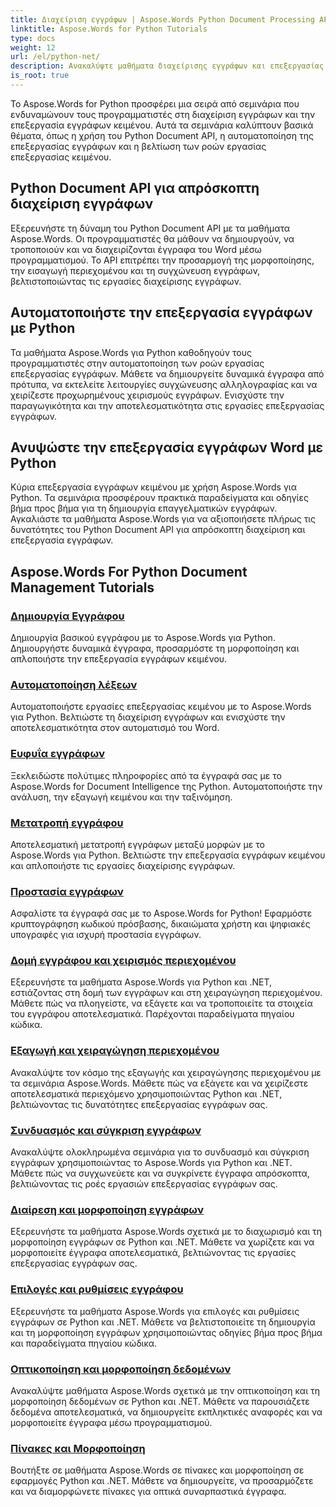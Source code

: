 ```yaml
---
title: Διαχείριση εγγράφων | Aspose.Words Python Document Processing API
linktitle: Aspose.Words for Python Tutorials
type: docs
weight: 12
url: /el/python-net/
description: Ανακαλύψτε μαθήματα διαχείρισης εγγράφων και επεξεργασίας κειμένου με το Aspose.Words για Python. Αυτοματοποιήστε την επεξεργασία εγγράφων, προσαρμόστε τη μορφοποίηση και δημιουργήστε δυναμικά έγγραφα.
is_root: true
---
```

Το Aspose.Words for Python προσφέρει μια σειρά από σεμινάρια που ενδυναμώνουν τους προγραμματιστές στη διαχείριση εγγράφων και την επεξεργασία εγγράφων κειμένου. Αυτά τα σεμινάρια καλύπτουν βασικά θέματα, όπως η χρήση του Python Document API, η αυτοματοποίηση της επεξεργασίας εγγράφων και η βελτίωση των ροών εργασίας επεξεργασίας κειμένου.

## Python Document API για απρόσκοπτη διαχείριση εγγράφων

Εξερευνήστε τη δύναμη του Python Document API με τα μαθήματα Aspose.Words. Οι προγραμματιστές θα μάθουν να δημιουργούν, να τροποποιούν και να διαχειρίζονται έγγραφα του Word μέσω προγραμματισμού. Το API επιτρέπει την προσαρμογή της μορφοποίησης, την εισαγωγή περιεχομένου και τη συγχώνευση εγγράφων, βελτιστοποιώντας τις εργασίες διαχείρισης εγγράφων.

## Αυτοματοποιήστε την επεξεργασία εγγράφων με Python

Τα μαθήματα Aspose.Words για Python καθοδηγούν τους προγραμματιστές στην αυτοματοποίηση των ροών εργασίας επεξεργασίας εγγράφων. Μάθετε να δημιουργείτε δυναμικά έγγραφα από πρότυπα, να εκτελείτε λειτουργίες συγχώνευσης αλληλογραφίας και να χειρίζεστε προχωρημένους χειρισμούς εγγράφων. Ενισχύστε την παραγωγικότητα και την αποτελεσματικότητα στις εργασίες επεξεργασίας εγγράφων.

## Ανυψώστε την επεξεργασία εγγράφων Word με Python

Κύρια επεξεργασία εγγράφων κειμένου με χρήση Aspose.Words για Python. Τα σεμινάρια προσφέρουν πρακτικά παραδείγματα και οδηγίες βήμα προς βήμα για τη δημιουργία επαγγελματικών εγγράφων. Αγκαλιάστε τα μαθήματα Aspose.Words για να αξιοποιήσετε πλήρως τις δυνατότητες του Python Document API για απρόσκοπτη διαχείριση και επεξεργασία εγγράφων.

## Aspose.Words For Python Document Management Tutorials
### [Δημιουργία Εγγράφου](./document-creation/)
Δημιουργία βασικού εγγράφου με το Aspose.Words για Python. Δημιουργήστε δυναμικά έγγραφα, προσαρμόστε τη μορφοποίηση και απλοποιήστε την επεξεργασία εγγράφων κειμένου.
### [Αυτοματοποίηση λέξεων](./word-automation/)
Αυτοματοποιήστε εργασίες επεξεργασίας κειμένου με το Aspose.Words για Python. Βελτιώστε τη διαχείριση εγγράφων και ενισχύστε την αποτελεσματικότητα στον αυτοματισμό του Word.
### [Ευφυΐα εγγράφων](./document-intelligence/)
Ξεκλειδώστε πολύτιμες πληροφορίες από τα έγγραφά σας με το Aspose.Words for Document Intelligence της Python. Αυτοματοποιήστε την ανάλυση, την εξαγωγή κειμένου και την ταξινόμηση.
### [Μετατροπή εγγράφου](./document-conversion/)
Αποτελεσματική μετατροπή εγγράφων μεταξύ μορφών με το Aspose.Words για Python. Βελτιώστε την επεξεργασία εγγράφων κειμένου και απλοποιήστε τις εργασίες διαχείρισης εγγράφων. 
### [Προστασία εγγράφων](./document-protection/)
Ασφαλίστε τα έγγραφά σας με το Aspose.Words for Python! Εφαρμόστε κρυπτογράφηση κωδικού πρόσβασης, δικαιώματα χρήστη και ψηφιακές υπογραφές για ισχυρή προστασία εγγράφων.
### [Δομή εγγράφου και χειρισμός περιεχομένου](./document-structure-and-content-manipulation/)
Εξερευνήστε τα μαθήματα Aspose.Words για Python και .NET, εστιάζοντας στη δομή των εγγράφων και στη χειραγώγηση περιεχομένου. Μάθετε πώς να πλοηγείστε, να εξάγετε και να τροποποιείτε τα στοιχεία του εγγράφου αποτελεσματικά. Παρέχονται παραδείγματα πηγαίου κώδικα.
### [Εξαγωγή και χειραγώγηση περιεχομένου](./content-extraction-and-manipulation/)
Ανακαλύψτε τον κόσμο της εξαγωγής και χειραγώγησης περιεχομένου με τα σεμινάρια Aspose.Words. Μάθετε πώς να εξάγετε και να χειρίζεστε αποτελεσματικά περιεχόμενο χρησιμοποιώντας Python και .NET, βελτιώνοντας τις δυνατότητες επεξεργασίας εγγράφων σας.
### [Συνδυασμός και σύγκριση εγγράφων](./document-combining-and-comparison/)
Ανακαλύψτε ολοκληρωμένα σεμινάρια για το συνδυασμό και σύγκριση εγγράφων χρησιμοποιώντας το Aspose.Words για Python και .NET. Μάθετε πώς να συγχωνεύετε και να συγκρίνετε έγγραφα απρόσκοπτα, βελτιώνοντας τις ροές εργασιών επεξεργασίας εγγράφων σας.
### [Διαίρεση και μορφοποίηση εγγράφων](./document-splitting-and-formatting/)
Εξερευνήστε τα μαθήματα Aspose.Words σχετικά με το διαχωρισμό και τη μορφοποίηση εγγράφων σε Python και .NET. Μάθετε να χωρίζετε και να μορφοποιείτε έγγραφα αποτελεσματικά, βελτιώνοντας τις εργασίες επεξεργασίας εγγράφων σας. 
### [Επιλογές και ρυθμίσεις εγγράφου](./document-options-and-settings/)
Εξερευνήστε τα μαθήματα Aspose.Words για επιλογές και ρυθμίσεις εγγράφων σε Python και .NET. Μάθετε να βελτιστοποιείτε τη δημιουργία και τη μορφοποίηση εγγράφων χρησιμοποιώντας οδηγίες βήμα προς βήμα και παραδείγματα πηγαίου κώδικα.
### [Οπτικοποίηση και μορφοποίηση δεδομένων](./data-visualization-and-formatting/)
Ανακαλύψτε μαθήματα Aspose.Words σχετικά με την οπτικοποίηση και τη μορφοποίηση δεδομένων σε Python και .NET. Μάθετε να παρουσιάζετε δεδομένα αποτελεσματικά, να δημιουργείτε εκπληκτικές αναφορές και να μορφοποιείτε έγγραφα μέσω προγραμματισμού.
### [Πίνακες και Μορφοποίηση](./tables-and-formatting/)
Βουτήξτε σε μαθήματα Aspose.Words σε πίνακες και μορφοποίηση σε εφαρμογές Python και .NET. Μάθετε να δημιουργείτε, να προσαρμόζετε και να διαμορφώνετε πίνακες για οπτικά συναρπαστικά έγγραφα. 